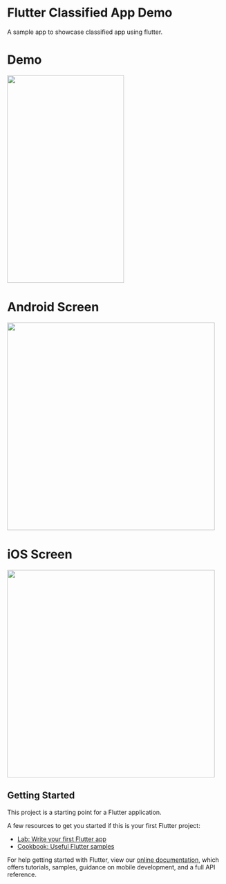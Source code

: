# Flutter Classified App Demo

A sample app to showcase classified app using flutter. 

# Demo
<img height="480px" width="270px" src="https://github.com/flutter-devs/flutter_classified_app/blob/master/screens/demo.gif">



# Android Screen
<img height="480px" src="https://github.com/flutter-devs/flutter_classified_app/blob/master/screens/android1.png"> 


# iOS Screen
<img height="480px" src="https://github.com/flutter-devs/flutter_classified_app/blob/master/screens/iphone1.png">


## Getting Started

This project is a starting point for a Flutter application.

A few resources to get you started if this is your first Flutter project:

- [Lab: Write your first Flutter app](https://flutter.dev/docs/get-started/codelab)
- [Cookbook: Useful Flutter samples](https://flutter.dev/docs/cookbook)

For help getting started with Flutter, view our 
[online documentation](https://flutter.dev/docs), which offers tutorials, 
samples, guidance on mobile development, and a full API reference.
